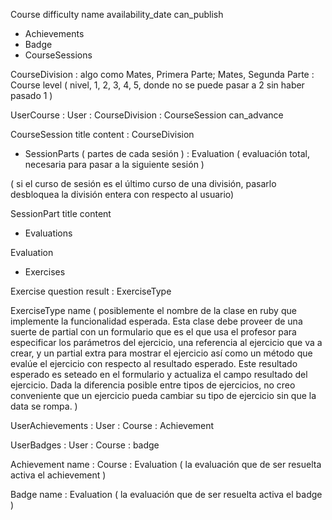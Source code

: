 Course
  difficulty
  name
  availability_date
  can_publish
  * Achievements
  * Badge
  * CourseSessions

CourseDivision : algo como Mates, Primera Parte; Mates, Segunda Parte
  : Course
  level ( nivel, 1, 2, 3, 4, 5, donde no se puede pasar a 2 sin haber pasado 1 )

UserCourse
  : User
  : CourseDivision
  : CourseSession
  can_advance

CourseSession
  title
  content
  : CourseDivision
  * SessionParts ( partes de cada sesión )
  : Evaluation ( evaluación total, necesaria para pasar a la siguiente sesión )

( si el curso de sesión es el último curso de una división, pasarlo desbloquea 
la división entera con respecto al usuario)

SessionPart
  title
  content
  * Evaluations

Evaluation
  * Exercises

Exercise
  question
  result
  : ExerciseType

ExerciseType
  name
  ( posiblemente el nombre de la clase en ruby que implemente la funcionalidad
    esperada. Esta clase debe proveer de una suerte de partial con un formulario
    que es el que usa el profesor para especificar los parámetros del ejercicio,
    una referencia al ejercicio que va a crear, y un partial extra para mostrar el
    ejercicio así como un método que evalúe el ejercicio con respecto al resultado
    esperado. Este resultado esperado es seteado en el formulario y actualiza el
    campo resultado del ejercicio. Dada la diferencia posible entre tipos de 
    ejercicios, no creo conveniente que un ejercicio pueda cambiar su tipo de ejercicio
    sin que la data se rompa. )

UserAchievements
  : User
  : Course
  : Achievement

UserBadges
  : User
  : Course
  : badge

Achievement
  name
  : Course
  : Evaluation ( la evaluación que de ser resuelta activa el achievement )
  
Badge
  name
  : Evaluation ( la evaluación que de ser resuelta activa el badge )